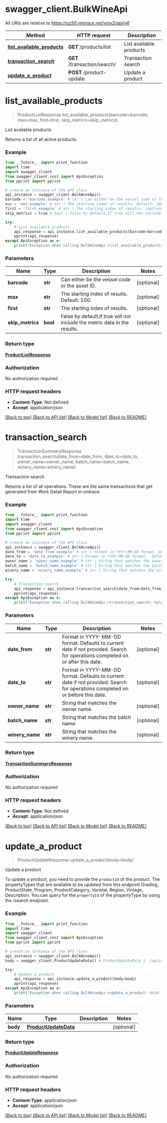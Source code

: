 # swagger_client.BulkWineApi

All URIs are relative to *https://oz50.vintrace.net/vinx2/api/v6*

Method | HTTP request | Description
------------- | ------------- | -------------
[**list_available_products**](BulkWineApi.md#list_available_products) | **GET** /products/list | List available products
[**transaction_search**](BulkWineApi.md#transaction_search) | **GET** /transaction/search/ | Transaction search
[**update_a_product**](BulkWineApi.md#update_a_product) | **POST** /product-update | Update a product

# **list_available_products**
> ProductListResponse list_available_products(barcode=barcode, max=max, first=first, skip_metrics=skip_metrics)

List available products

Returns a list of all active products.

### Example
```python
from __future__ import print_function
import time
import swagger_client
from swagger_client.rest import ApiException
from pprint import pprint

# create an instance of the API class
api_instance = swagger_client.BulkWineApi()
barcode = 'barcode_example' # str | Can either be the vessel code or the asset ID. (optional)
max = 'max_example' # str | The starting index of results. Default: 100. (optional)
first = 'first_example' # str | The starting index of results. (optional)
skip_metrics = true # bool | False by default,if true will not include the metric data in the results. (optional)

try:
    # List available products
    api_response = api_instance.list_available_products(barcode=barcode, max=max, first=first, skip_metrics=skip_metrics)
    pprint(api_response)
except ApiException as e:
    print("Exception when calling BulkWineApi->list_available_products: %s\n" % e)
```

### Parameters

Name | Type | Description  | Notes
------------- | ------------- | ------------- | -------------
 **barcode** | **str**| Can either be the vessel code or the asset ID. | [optional] 
 **max** | **str**| The starting index of results. Default: 100. | [optional] 
 **first** | **str**| The starting index of results. | [optional] 
 **skip_metrics** | **bool**| False by default,if true will not include the metric data in the results. | [optional] 

### Return type

[**ProductListResponse**](ProductListResponse.md)

### Authorization

No authorization required

### HTTP request headers

 - **Content-Type**: Not defined
 - **Accept**: application/json

[[Back to top]](#) [[Back to API list]](../README.md#documentation-for-api-endpoints) [[Back to Model list]](../README.md#documentation-for-models) [[Back to README]](../README.md)

# **transaction_search**
> TransactionSummaryResponse transaction_search(date_from=date_from, date_to=date_to, owner_name=owner_name, batch_name=batch_name, winery_name=winery_name)

Transaction search

Returns a list of all operations. These are the same transactions that get generated from Work Detail Report in vintrace.

### Example
```python
from __future__ import print_function
import time
import swagger_client
from swagger_client.rest import ApiException
from pprint import pprint

# create an instance of the API class
api_instance = swagger_client.BulkWineApi()
date_from = 'date_from_example' # str | Format in YYYY-MM-DD format. Defaults to current date if not provided. Search for operations completed on or after this date. (optional)
date_to = 'date_to_example' # str | Format in YYYY-MM-DD format.  Defaults to current date if not provided. Search for operations completed on or before this date. (optional)
owner_name = 'owner_name_example' # str | String that matches the owner name. (optional)
batch_name = 'batch_name_example' # str | String that matches the batch name. (optional)
winery_name = 'winery_name_example' # str | String that matches the winery name. (optional)

try:
    # Transaction search
    api_response = api_instance.transaction_search(date_from=date_from, date_to=date_to, owner_name=owner_name, batch_name=batch_name, winery_name=winery_name)
    pprint(api_response)
except ApiException as e:
    print("Exception when calling BulkWineApi->transaction_search: %s\n" % e)
```

### Parameters

Name | Type | Description  | Notes
------------- | ------------- | ------------- | -------------
 **date_from** | **str**| Format in YYYY-MM-DD format. Defaults to current date if not provided. Search for operations completed on or after this date. | [optional] 
 **date_to** | **str**| Format in YYYY-MM-DD format.  Defaults to current date if not provided. Search for operations completed on or before this date. | [optional] 
 **owner_name** | **str**| String that matches the owner name. | [optional] 
 **batch_name** | **str**| String that matches the batch name. | [optional] 
 **winery_name** | **str**| String that matches the winery name. | [optional] 

### Return type

[**TransactionSummaryResponse**](TransactionSummaryResponse.md)

### Authorization

No authorization required

### HTTP request headers

 - **Content-Type**: Not defined
 - **Accept**: application/json

[[Back to top]](#) [[Back to API list]](../README.md#documentation-for-api-endpoints) [[Back to Model list]](../README.md#documentation-for-models) [[Back to README]](../README.md)

# **update_a_product**
> ProductUpdateResponse update_a_product(body=body)

Update a product

To update a product, you need to provide the `productId` of the product. The propertyTypes that are available to be updated from this endpoint Grading, ProductState, Program, ProductCategory, Varietal, Region, Vintage, Description. You can query for the `propertyId` of the propertyType by using the /search endpoint.

### Example
```python
from __future__ import print_function
import time
import swagger_client
from swagger_client.rest import ApiException
from pprint import pprint

# create an instance of the API class
api_instance = swagger_client.BulkWineApi()
body = swagger_client.ProductUpdateData() # ProductUpdateData |  (optional)

try:
    # Update a product
    api_response = api_instance.update_a_product(body=body)
    pprint(api_response)
except ApiException as e:
    print("Exception when calling BulkWineApi->update_a_product: %s\n" % e)
```

### Parameters

Name | Type | Description  | Notes
------------- | ------------- | ------------- | -------------
 **body** | [**ProductUpdateData**](ProductUpdateData.md)|  | [optional] 

### Return type

[**ProductUpdateResponse**](ProductUpdateResponse.md)

### Authorization

No authorization required

### HTTP request headers

 - **Content-Type**: application/json
 - **Accept**: application/json

[[Back to top]](#) [[Back to API list]](../README.md#documentation-for-api-endpoints) [[Back to Model list]](../README.md#documentation-for-models) [[Back to README]](../README.md)

